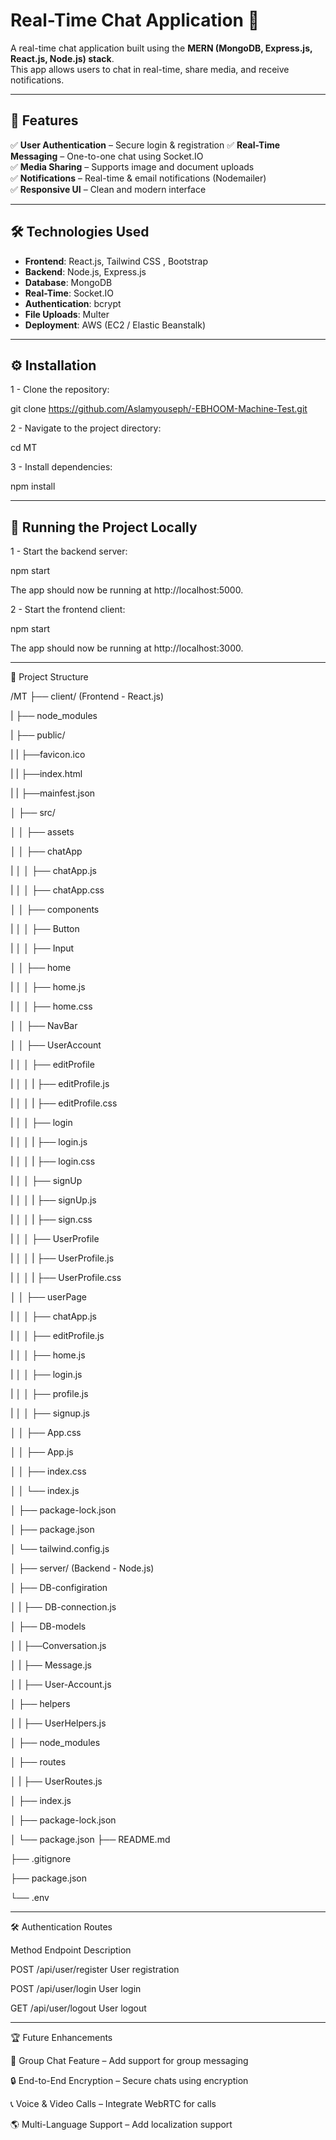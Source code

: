 # Real-Time Chat Application 🚀  

A real-time chat application built using the **MERN (MongoDB, Express.js, React.js, Node.js) stack**.  
This app allows users to chat in real-time, share media, and receive notifications.

---

## 📌 Features  
✅ **User Authentication** – Secure login & registration
✅ **Real-Time Messaging** – One-to-one chat using Socket.IO  
✅ **Media Sharing** – Supports image and document uploads  
✅ **Notifications** – Real-time & email notifications (Nodemailer)  
✅ **Responsive UI** – Clean and modern interface  

---

## 🛠️ Technologies Used  
- **Frontend**: React.js, Tailwind CSS , Bootstrap
- **Backend**: Node.js, Express.js  
- **Database**: MongoDB  
- **Real-Time**: Socket.IO  
- **Authentication**: bcrypt  
- **File Uploads**: Multer 
- **Deployment**: AWS (EC2 / Elastic Beanstalk)  

---

##  ⚙️ Installation
1 - Clone the repository:

git clone https://github.com/Aslamyouseph/-EBHOOM-Machine-Test.git

2 - Navigate to the project directory:

cd MT

3 - Install dependencies:

npm install

---

##  🚀 Running the Project Locally
1 - Start the backend server:

npm start

The app should now be running at http://localhost:5000.

2 - Start the frontend client:

npm start

The app should now be running at http://localhost:3000.

---

📂 Project Structure


/MT
 ├── client/ (Frontend - React.js)
 
 |   ├── node_modules
 
 |   ├── public/
 
 |   |   ├──favicon.ico
 
 |   |   ├──index.html
 
 |   |   ├──mainfest.json
 
 │   ├── src/
 
 │   │   ├── assets
 
 │   │   ├── chatApp
 
 |   │   │   ├── chatApp.js
 
 |   │   │   ├── chatApp.css
 
 │   │   ├── components
 
 |   │   │   ├── Button
 
 |   │   │   ├── Input
 
 │   │   ├── home
 
 |   │   │   ├── home.js
 
 |   │   │   ├── home.css
 
 │   │   ├── NavBar
 
 │   │   ├── UserAccount
 
 |   │   │   ├── editProfile
 
 |   │   │   |  ├── editProfile.js
 
 |   │   │   |  ├── editProfile.css
 
 |   │   │   ├── login
 
 |   │   │   |  ├── login.js
 
 |   │   │   |  ├── login.css
 
 |   │   │   ├── signUp
 
 |   │   │   |  ├── signUp.js
 
 |   │   │   |  ├── sign.css
 
 |   │   │   ├── UserProfile
 
 |   │   │   |  ├── UserProfile.js
 
 |   │   │   |  ├── UserProfile.css
 
 │   │   ├── userPage
 
 |   │   │   ├── chatApp.js
 
 |   │   │   ├── editProfile.js
 
 |   │   │   ├── home.js
 
 |   │   │   ├── login.js
 
 |   │   │   ├── profile.js
 
 |   │   │   ├── signup.js
 
 │   │   ├── App.css
 
 │   │   ├── App.js
 
 │   │   ├── index.css
 
 │   │   └── index.js
 
 │   ├── package-lock.json
 
 │   ├── package.json
 
 │   └── tailwind.config.js
 
 │
 ├── server/ (Backend - Node.js)
 
 │   ├── DB-configiration
 
 │   |   ├── DB-connection.js
 
 │   ├── DB-models
 
 │   |   ├──Conversation.js
 
 │   |   ├── Message.js
 
 │   |   ├── User-Account.js
 
 │   ├── helpers
 
 │   |   ├── UserHelpers.js
 
 │   ├── node_modules
 
 │   ├── routes
 
 │   |   ├── UserRoutes.js
 
 │   ├── index.js
 
 │   ├── package-lock.json
 
 │   └── package.json
 ├── README.md
 
 ├── .gitignore
 
 ├── package.json
 
 └── .env


---

🛠️ Authentication Routes


Method	         Endpoint	                 Description

POST	           /api/user/register	       User registration

POST	           /api/user/login	         User login

GET	             /api/user/logout	         User logout


---


🏆 Future Enhancements

🚀 Group Chat Feature – Add support for group messaging

🔒 End-to-End Encryption – Secure chats using encryption

📞 Voice & Video Calls – Integrate WebRTC for calls

🌎 Multi-Language Support – Add localization support











